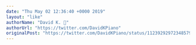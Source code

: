 ```yaml
---
date: "Thu May 02 12:36:40 +0000 2019"
layout: "like"
authorName: "David K. 🎹"
authorUrl: "https://twitter.com/DavidKPiano"
originalPost: "https://twitter.com/DavidKPiano/status/1123929297234857984"
---
```

